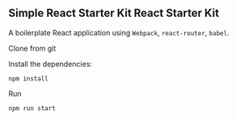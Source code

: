 Simple React Starter Kit
React Starter Kit
-----------------

A boilerplate React application using `Webpack`, `react-router`, `babel`.

Clone from git

Install the dependencies:
```
npm install
```
Run
```
npm run start
```
